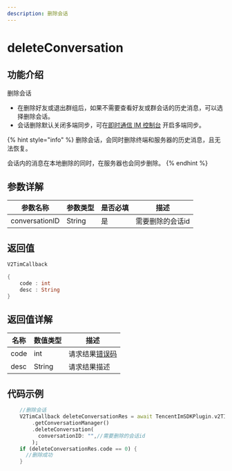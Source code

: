 ```yaml
---
description: 删除会话
---
```


# deleteConversation

## 功能介绍

删除会话

* 在删除好友或退出群组后，如果不需要查看好友或群会话的历史消息，可以选择删除会话。
* 会话删除默认关闭多端同步，可在[即时通信 IM 控制台](https://console.cloud.tencent.com/im-detail/login-message) 开启多端同步。

{% hint style="info" %}
删除会话，会同时删除终端和服务器的历史消息，且无法恢复。

会话内的消息在本地删除的同时，在服务器也会同步删除。
{% endhint %}

## 参数详解

| 参数名称           | 参数类型   | 是否必填 | 描述        |
| -------------- | ------ | ---- | --------- |
| conversationID | String | 是    | 需要删除的会话id |

## 返回值

```dart
V2TimCallback

{
    code : int
    desc : String
}
```

## 返回值详解

| 名称   | 数值类型   | 描述                                                             |
| ---- | ------ | -------------------------------------------------------------- |
| code | int    | 请求结果[错误码](https://cloud.tencent.com/document/product/269/1671) |
| desc | String | 请求结果描述                                                         |

## 代码示例  &#x20;

```dart
    //删除会话
    V2TimCallback deleteConversationRes = await TencentImSDKPlugin.v2TIMManager
        .getConversationManager()
        .deleteConversation(
          conversationID: "",//需要删除的会话id
        );
    if (deleteConversationRes.code == 0) {
      //删除成功
    }
```
